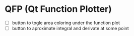# QFP (Qt Function Plotter)

- [ ] button to togle area coloring under the function plot
- [ ] button to aproximate integral and derivate at some point